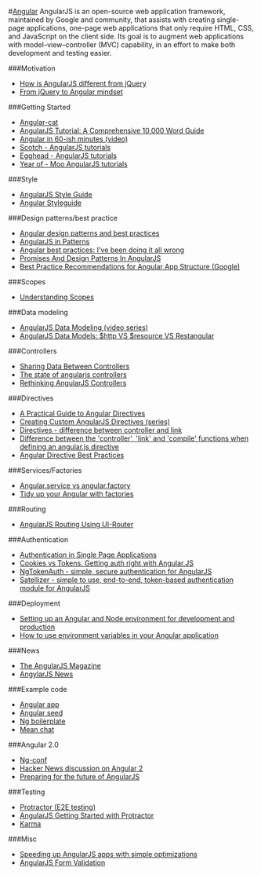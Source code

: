 #[Angular](https://angularjs.org/)
AngularJS is an open-source web application framework, maintained by Google and community, that assists with creating single-page applications, one-page web applications that only require HTML, CSS, and JavaScript on the client side. Its goal is to augment web applications with model–view–controller (MVC) capability, in an effort to make both development and testing easier.

###Motivation
- [How is AngularJS different from jQuery](http://stackoverflow.com/questions/13151725/how-is-angularjs-different-from-jquery)
- [From jQuery to Angular mindset](http://stackoverflow.com/questions/14994391/how-do-i-think-in-angularjs-if-i-have-a-jquery-background)

###Getting Started
- [Angular-cat](https://docs.angularjs.org/tutorial/step_00)
- [AngularJS Tutorial: A Comprehensive 10,000 Word Guide](http://www.airpair.com/angularjs)
- [Angular in 60-ish minutes (video)](https://www.youtube.com/watch?v=i9MHigUZKEM)
- [Scotch - AngularJS tutorials](http://scotch.io/tag/angular-js)
- [Egghead - AngularJS tutorials](https://egghead.io/technologies/angularjs)
- [Year of - Moo AngularJS tutorials](http://www.yearofmoo.com/)

###Style
- [AngularJS Style Guide](https://github.com/johnpapa/angularjs-styleguide)
- [Angular Styleguide](https://github.com/toddmotto/angularjs-styleguide)

###Design patterns/best practice
- [Angular design patterns and best practices](http://trochette.github.io/Angular-Design-Patterns-Best-Practices/#/intro)
- [AngularJS in Patterns](https://github.com/mgechev/angularjs-in-patterns)
- [Angular best practices: I've been doing it all wrong](http://www.artandlogic.com/blog/2013/05/ive-been-doing-it-wrong-part-1-of-3/)
- [Promises And Design Patterns In AngularJS](http://blog.xebia.com/2014/02/23/promises-and-design-patterns-in-angularjs/)
- [Best Practice Recommendations for Angular App Structure (Google)](https://docs.google.com/document/d/1XXMvReO8-Awi1EZXAXS4PzDzdNvV6pGcuaF4Q9821Es/pub)

###Scopes
- [Understanding Scopes](https://github.com/angular/angular.js/wiki/Understanding-Scopes)

###Data modeling
- [AngularJS Data Modeling (video series)](https://egghead.io/series/angularjs-data-modeling)
- [AngularJS Data Models: $http VS $resource VS Restangular](http://sauceio.com/index.php/2014/07/angularjs-data-models-http-vs-resource-vs-restangular/)

###Controllers
- [Sharing Data Between Controllers](http://www.thinkster.io/angularjs/9jfpSmbx1j/angularjs-sharing-data-between-controllers)
- [The state of angularjs controllers](http://jonathancreamer.com/the-state-of-angularjs-controllers/)
- [Rethinking AngularJS Controllers](http://toddmotto.com/rethinking-angular-js-controllers/)

###Directives
- [A Practical Guide to Angular Directives](http://www.sitepoint.com/practical-guide-angularjs-directives/)
- [Creating Custom AngularJS Directives (series)](http://weblogs.asp.net/dwahlin/creating-custom-angularjs-directives-part-i-the-fundamentals)
- [Directives - difference between controller and link](http://jasonmore.net/angular-js-directives-difference-controller-link/)
- [Difference between the 'controller', 'link' and 'compile' functions when defining an angular.js directive](http://stackoverflow.com/questions/12546945/difference-between-the-controller-link-and-compile-functions-when-definin)
- [Angular Directive Best Practices](http://www.jeremyzerr.com/angularjs-directive-best-practices)

###Services/Factories
- [Angular.service vs angular.factory](http://stackoverflow.com/questions/14324451/angular-service-vs-angular-factory)
- [Tidy up your Angular with factories](http://www.sitepoint.com/tidy-angular-controllers-factories-services/)

###Routing
- [AngularJS Routing Using UI-Router](http://scotch.io/tutorials/javascript/angular-routing-using-ui-router)

###Authentication
- [Authentication in Single Page Applications](https://vickev.com/#!/article/authentication-in-single-page-applications-node-js-passportjs-angularjs)
- [Cookies vs Tokens. Getting auth right with Angular.JS](https://auth0.com/blog/2014/01/07/angularjs-authentication-with-cookies-vs-token/)
- [NgTokenAuth - simple, secure authentication for AngularJS](https://github.com/lynndylanhurley/ng-token-auth)
- [Satellizer - simple to use, end-to-end, token-based authentication module for AngularJS](https://github.com/sahat/satellizer)

###Deployment
- [Setting up an Angular and Node environment for development and production](http://start.jcolemorrison.com/how-i-setup-angular-node-projects/)
- [How to use environment variables in your Angular application](http://mindthecode.com/how-to-use-environment-variables-in-your-angular-application/)

###News
- [The AngularJS Magazine](https://flipboard.com/section/the-angularjs-magazine-bbIMWS)
- [AngylarJS News](https://twitter.com/angularjs_news)

###Example code
- [Angular app](https://github.com/angular-app/angular-app)
- [Angular seed](https://github.com/angular/angular-seed)
- [Ng boilerplate](https://github.com/ngbp/ngbp)
- [Mean chat](https://github.com/DaftMonk/mean-chat)

###Angular 2.0
- [Ng-conf](https://www.youtube.com/watch?v=gNmWybAyBHI)
- [Hacker News discussion on Angular 2](https://news.ycombinator.com/item?id=8507632)
- [Preparing for the future of AngularJS](https://www.airpair.com/angularjs/posts/preparing-for-the-future-of-angularjs)

###Testing
- [Protractor (E2E testing)](https://github.com/angular/protractor)
- [AngularJS Getting Started with Protractor](https://egghead.io/lessons/angularjs-getting-started-with-protractor)
- [Karma](http://karma-runner.github.io/0.12/index.html)

###Misc
- [Speeding up AngularJS apps with simple optimizations](http://www.binpress.com/tutorial/speeding-up-angular-js-with-simple-optimizations/135)
- [AngularJS Form Validation](http://scotch.io/tutorials/javascript/angularjs-form-validation)
